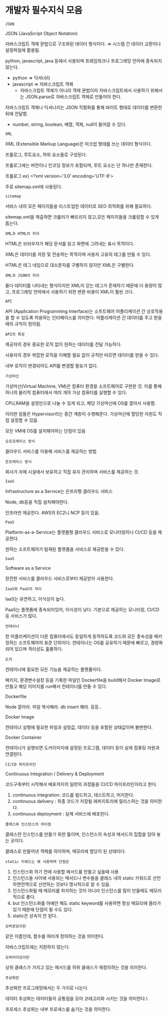 # 개발자 필수지식 모음

`JSON`

JSON (JavaScript Object Notation)

자바스크립트 객체 문법으로 구조화된 데이터 형식이다. ⇒ 시스템 간 데이터 교환이나 설정파일에 활용됨.

python, javascript, java 등에서 사용되며 프레임워크나 프로그래밍 언어에 종속되지 않는다.

- python ⇒ 딕셔너리
- javascript ⇒ 자바스크립트 객체
  - 자바스크립트 객체가 아니라 객체 문법이라 자바스크립트에서 사용하기 위해서는 JSON.parse로 자바스크립트 객체로 만들어야 한다.

자바스크립트 객체나 딕셔너리는 JSON 직렬화를 통해 바이트 형태로 데이터를 변환한 뒤에 전달함.

- number, string, boolean, 배열, 객체, null이 들어갈 수 있다.

`XML`

XML (Extensible Markup Language)은 마크업 형태를 쓰는 데이터 형식이다.

프롤로그, 루트요소, 하위 요소들로 구성된다.

프롤로그에는 버전이나 인코딩 정보가 포함되며, 루트 요소는 단 하나만 존재한다.

프롤로그 ex) <?xml version=’3.0’ encoding=’UTF-8’>

주로 sitemap.xml에 사용된다.

`sitemap`

서비스 내의 모든 페이지들을 리스트업한 데이터로 SEO 최적화를 위해 필요하다.

sitemap.xml을 제출하면 크롤러가 빠뜨리지 않고,모든 페이지들을 크롤링할 수 있게 돕는다.

`XML과 HTML의 차이`

HTML은 브라우저가 해당 문서를 읽고 화면에 그려내는 표시 목적이다.

XML은 데이터를 저장 및 전송하는 목적이며 사용자 고유의 태그를 만들 수 있다.

HTML은 태그 네임으로 대소문자를 구별하지 않지만 XML은 구별한다.

`XML과 JSON의 차이`

둘다 데이터를 나타내는 형식이지만 XML이 닫는 태그가 존재하기 때문에 더 용량이 많고, 프로그래밍 언어에서 사용하기 위한 변환 비용이 XML이 훨씬 크다.

`API`

API (Application Programming Interface)는 소프트웨어 어플리케이션 간 상호작용을 할 수 있도록 허용하는 인터페이스를 의미한다. 어플리케이션 간 데이터를 주고 받을때의 규칙이 정의됨.

`API의 특징`

제공자의 경우 중요한 로직 없이 원하는 데이터를 전달 가능하다.

사용자의 경우 복잡한 로직을 이해할 필요 없이 규칙만 따르면 데이터를 받을 수 있다.

내부 로직이 변경되어도 API를 변경할 필요가 없다.

`가상머신`

가상머신(Virtual Machine, VM)은 컴퓨터 환경을 소프트웨어로 구현한 것. 이를 통해 하나의 물리적 컴퓨터에서 여러 개의 가상 컴퓨터를 실행할 수 있다.

CPU,RAM을 설정만으로 나눌 수 있게 되고, 해당 가상머신에 OS를 깔아서 사용함.

이러한 일들은 Hypervisor라는 중간 계층이 수행해준다. 가상머신에 할당한 자원도 직접 설정할 수 있음.

모든 VM에 OS를 설치해야하는 단점이 있음

`오프프레미스 방식`

클라우드 서비스를 이용해 서비스를 제공하는 방법

`온프레미스 방식`

회사가 자체 시설에서 보유하고 직접 유지 관리하며 서비스를 제공하는 것.

`IaaS`

Infrastructure as a Service는 은프라형 클라우드 서비스

Node, db등을 직접 설치해야한다.

인프라만 제공한다. AWS의 EC2니 NCP 등이 있음.

`PaaS`

Platform-as-a-Service는 플랫폼형 클라우드 서비스로 모니터링이나 CI/CD 등을 제공한다.

원하는 소프트웨어가 탐재된 플랫폼을 서비스로 제공받을 수 있다.

`SaaS`

Software as a Service

완전한 서비스를 클라우드 서비스로부터 제공받아 사용한다.

`IaaS와 PaaS의 차이`

IaaS는 유연하고, 이식성이 높다.

PaaS는 플랫폼에 종속되어있어, 이식성이 낮다. 기본으로 제공하는 모니터링, CI/CD 등 서비스가 많다.

`컨테이너`

한 어플리케이션이 다른 컴퓨터에서도 동일하게 동작하도록 코드와 모든 종속성을 패키징하는 소프트웨어의 표준 단위이다. 컨테이너는 OS를 공유하기 때문에 빠르고, 경량화 되어 있으며 격리성도 훌륭하다.

`도커`

컨테이너에 필요한 모든 기능을 제공하는 플랫폼이다.

패키지, 환경변수설정 등을 기록한 파일인 Dockerfile을 build해서 Docker Image로 만들고 해당 이미지를 run해서 컨테이너를 만들 수 있다.

Dockerfile

Node 깔아라. 파일 복사해라. db insert 해라. 등등..

Docker Image

컨테이너 실행에 필요한 파일과 설정값, 데이터 등을 포함된 상태값이며 불변한다.

Docker Container

컨테이너가 실행되면 도커이미지에 설정된 프로그램, 데이터 등이 실제 컴퓨팅 자원과 연결된다.

`CI/CD 파이프라인`

Continuous Integration / Delivery & Deployment

코드구축부터 시작해서 배포까지의 일련의 과정들을 CI/CD 파이프라인이라고 한다.

1. continuous integration: 코드를 빌드하고, 테스트하고, 머지한다.
2. continuous delivery : 최종 코드가 저장될 레퍼지토리에 릴리스하는 것을 의미한다.
3. continuous deployment : 실제 서비스에 배포한다.

`클래스와 인스턴스의 차이점`

클래스란 인스턴스를 만들기 위한 틀이며, 인스턴스의 속성과 메서드의 집합을 담아 놓는 곳이다.

클래스로 만들어낸 객체를 의미하며, 메모리에 할당이 된 상태이다.

`static 키워드는 왜 사용하며 단점은`

1. 인스턴스화 하기 전에 사용할 메서드를 만들고 싶을때 사용
2. 인스턴스들 사이에 사용되는 메서드나 변수들을 클래스 내의 static 키워드로 선언하면전역으로 선언하는 것보다 명시적으로 알 수 있음.
3. 인스턴스화될 때 메모리를 차지하는 것이 아니라 인스턴스를 많이 만들때도 메모리적으로 좋다.
4. but 인스턴스화를 아예안 해도 static keyword를 사용하면 항상 메모리에 올라가 있기 때문에 단점이 될 수도 있다.
5. static은 상속이 안 된다.

`오버로딩이란`

같은 이름인데, 함수를 여러개 정의하는 것을 의미한다.

자바스크립트에는 지원하지 않는다.

`오버라이딩이란`

상위 클래스가 가지고 있는 메서드를 하위 클래스가 재정의하는 것을 의미한다.

`추상화란`

추상화란 프로그래밍에서는 두 가지로 나눈다.

데이터 추상화는 데이터들의 공통점을 모아 코테고리화 시키는 것을 의미한다.\

프로세스 추상화는 내부 프로세스를 숨기는 것을 의미한다.
